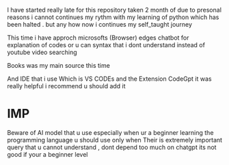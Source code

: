 I have started really late for this repository taken 2 month of due to presonal reasons i cannot continues my rythm with my learning of 
python which has been halted . but any how now i  continues my self_taught journey 


This time i have approch microsofts (Browser) edges chatbot for explanation of codes or u can syntax that i dont understand
instead of youtube video searching

Books was my main source this time 

And IDE that i use Which is VS CODEs and the Extension CodeGpt it was really helpful i recommend u should add it

# IMP
Beware  of AI model that u use especially when ur a beginner learning the programming language u should use only when
Their is extremely important query that u cannot understand , dont depend too much on chatgpt 
its not good if your a beginner level 


